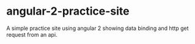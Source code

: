# angular-2-practice-site
A simple practice site using angular 2 showing data binding and http get request from an api.
